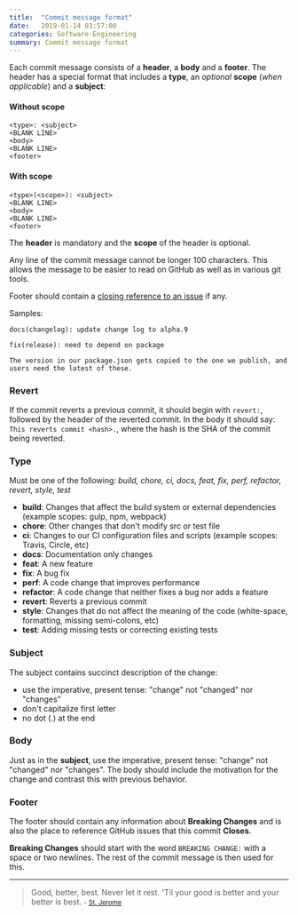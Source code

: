 ```yaml
---
title:  "Commit message format"
date:   2019-01-14 03:57:00
categories: Software-Engineering
summary: Commit message format
---
```


Each commit message consists of a **header**, a **body** and a **footer**. The header has a special format that includes
a **type**, an _optional_ **scope** (_when applicable_) and a **subject**:

#### Without scope

```
<type>: <subject>
<BLANK LINE>
<body>
<BLANK LINE>
<footer>
```

#### With scope

```
<type>(<scope>): <subject>
<BLANK LINE>
<body>
<BLANK LINE>
<footer>
```

The **header** is mandatory and the **scope** of the header is optional.

Any line of the commit message cannot be longer 100 characters. This allows the message to be easier to read on GitHub as
well as in various git tools.

Footer should contain a [closing reference to an issue](https://help.github.com/articles/closing-issues-using-keywords/)
if any.

Samples:

```
docs(changelog): update change log to alpha.9
```

```
fix(release): need to depend on package

The version in our package.json gets copied to the one we publish, and users need the latest of these.
```

### Revert

If the commit reverts a previous commit, it should begin with `revert:`, followed by the header of the reverted commit.
In the body it should say: `This reverts commit <hash>.`, where the hash is the SHA of the commit being reverted.

### Type

Must be one of the following: _build, chore, ci, docs, feat, fix, perf, refactor, revert, style, test_

- **build**: Changes that affect the build system or external dependencies (example scopes: gulp, npm, webpack)
- **chore**: Other changes that don't modify src or test file
- **ci**: Changes to our CI configuration files and scripts (example scopes: Travis, Circle, etc)
- **docs**: Documentation only changes
- **feat**: A new feature
- **fix**: A bug fix
- **perf**: A code change that improves performance
- **refactor**: A code change that neither fixes a bug nor adds a feature
- **revert**: Reverts a previous commit
- **style**: Changes that do not affect the meaning of the code (white-space, formatting, missing semi-colons, etc)
- **test**: Adding missing tests or correcting existing tests

### Subject

The subject contains succinct description of the change:

- use the imperative, present tense: "change" not "changed" nor "changes"
- don't capitalize first letter
- no dot (.) at the end

### Body

Just as in the **subject**, use the imperative, present tense: "change" not "changed" nor "changes". The body should include
the motivation for the change and contrast this with previous behavior.

### Footer

The footer should contain any information about **Breaking Changes** and is also the place to reference GitHub issues that
this commit **Closes**.

**Breaking Changes** should start with the word `BREAKING CHANGE:` with a space or two newlines. The rest of the commit
message is then used for this.

---
> Good, better, best. Never let it rest. 'Til your good is better and your better is best.
> <small>- [St. Jerome](https://www.brainyquote.com/quotes/st_jerome_389605)</small>
